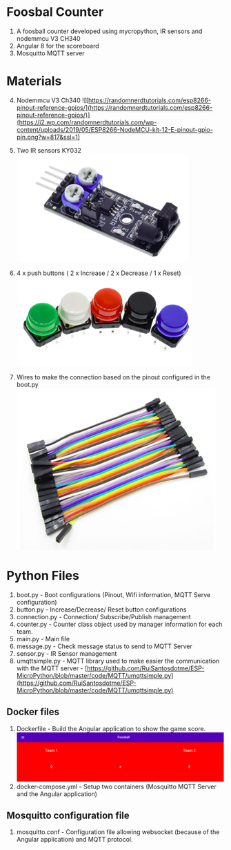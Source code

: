 # Foosbal Counter

 1. A foosball counter developed using mycropython, IR sensors and nodemmcu V3 CH340
 2. Angular 8 for the scoreboard
 3. Mosquitto MQTT server
 
# Materials
 4. Nodemmcu V3 Ch340
 ![[https://randomnerdtutorials.com/esp8266-pinout-reference-gpios/](https://randomnerdtutorials.com/esp8266-pinout-reference-gpios/)](https://i2.wp.com/randomnerdtutorials.com/wp-content/uploads/2019/05/ESP8266-NodeMCU-kit-12-E-pinout-gpio-pin.png?w=817&ssl=1)
 
 5. Two IR sensors KY032
 ![KY032](https://github.com/jrwmacedo/foosball-counter/blob/master/KY032.png?raw=true)

 6. 4  x push buttons ( 2 x Increase / 2 x Decrease / 1 x Reset)
![Buttons](https://github.com/jrwmacedo/foosball-counter/blob/master/buttons.png?raw=true)

 7. Wires to make the connection based on the pinout configured in the boot.py 
![Wires](https://github.com/jrwmacedo/foosball-counter/blob/master/wires.png?raw=true)
# Python Files

 1. boot.py - Boot configurations (Pinout, Wifi information, MQTT Serve configuration)
 2. button.py - Increase/Decrease/ Reset button configurations
 3. connection.py - Connection/ Subscribe/Publish management
 4. counter.py - Counter class object used by manager information for each team.
 5. main.py - Main file
 6. message.py - Check message status to send to MQTT Server
 7. sensor.py - IR Sensor management
 8. umqttsimple.py - MQTT library used to make easier the communication with the MQTT server  - [https://github.com/RuiSantosdotme/ESP-MicroPython/blob/master/code/MQTT/umqttsimple.py](https://github.com/RuiSantosdotme/ESP-MicroPython/blob/master/code/MQTT/umqttsimple.py)

## Docker files

 1. Dockerfile - Build the Angular application to show the game score.
 ![Angular App Screenshot](https://github.com/jrwmacedo/foosball-counter/blob/master/angular-app-screenshot.png?raw=true)
 3. docker-compose.yml - Setup two containers (Mosquitto MQTT Server and the Angular application)

## Mosquitto configuration file

 1. mosquitto.conf - Configuration file allowing websocket (because of the Angular application) and MQTT protocol.
